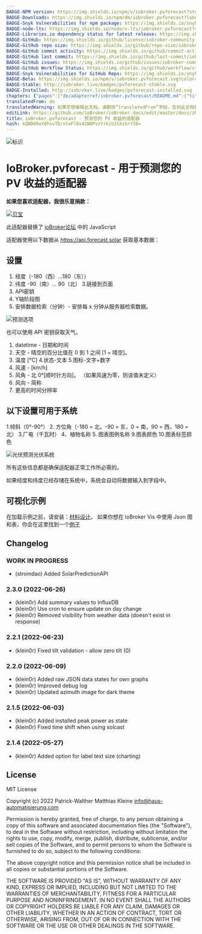 ```yaml
---
BADGE-NPM version: https://img.shields.io/npm/v/iobroker.pvforecast?style=flat-square
BADGE-Downloads: https://img.shields.io/npm/dm/iobroker.pvforecast?label=npm%20downloads&style=flat-square
BADGE-Snyk Vulnerabilities for npm package: https://img.shields.io/snyk/vulnerabilities/npm/iobroker.pvforecast?label=npm%20vulnerabilities&style=flat-square
BADGE-node-lts: https://img.shields.io/node/v-lts/iobroker.pvforecast?style=flat-square
BADGE-Libraries.io dependency status for latest release: https://img.shields.io/librariesio/release/npm/iobroker.pvforecast?label=npm%20dependencies&style=flat-square
BADGE-GitHub: https://img.shields.io/github/license/iobroker-community-adapters/iobroker.pvforecast?style=flat-square
BADGE-GitHub repo size: https://img.shields.io/github/repo-size/iobroker-community-adapters/iobroker.pvforecast?logo=github&style=flat-square
BADGE-GitHub commit activity: https://img.shields.io/github/commit-activity/m/iobroker-community-adapters/iobroker.pvforecast?logo=github&style=flat-square
BADGE-GitHub last commit: https://img.shields.io/github/last-commit/iobroker-community-adapters/iobroker.pvforecast?logo=github&style=flat-square
BADGE-GitHub issues: https://img.shields.io/github/issues/iobroker-community-adapters/iobroker.pvforecast?logo=github&style=flat-square
BADGE-GitHub Workflow Status: https://img.shields.io/github/workflow/status/iobroker-community-adapters/iobroker.pvforecast/Test%20and%20Release?label=Test%20and%20Release&logo=github&style=flat-square
BADGE-Snyk Vulnerabilities for GitHub Repo: https://img.shields.io/snyk/vulnerabilities/github/iobroker-community-adapters/iobroker.pvforecast?label=repo%20vulnerabilities&logo=github&style=flat-square
BADGE-Beta: https://img.shields.io/npm/v/iobroker.pvforecast.svg?color=red&label=beta
BADGE-Stable: http://iobroker.live/badges/pvforecast-stable.svg
BADGE-Installed: http://iobroker.live/badges/pvforecast-installed.svg
chapters: {"pages":{"de/adapterref/iobroker.pvforecast/README.md":{"title":{"de":"ioBroker.pvforecast - Adapter zu vorhersage eurer PV Erträge"},"content":"de/adapterref/iobroker.pvforecast/README.md"},"de/adapterref/iobroker.pvforecast/vis.md":{"title":{"de":"ioBroker.pvforecast - VIS"},"content":"de/adapterref/iobroker.pvforecast/vis.md"}}}
translatedFrom: de
translatedWarning: 如果您想编辑此文档，请删除“translatedFrom”字段，否则此文档将再次自动翻译
editLink: https://github.com/ioBroker/ioBroker.docs/edit/master/docs/zh-cn/adapterref/iobroker.pvforecast/README.md
title: ioBroker.pvforecast - 预测您的 PV 收益的适配器
hash: kQNDm9uYOhsvTD/sCeFl6v42W8PvzYrkiUJSXzG+738=
---
```

![标识](../../../de/admin/pvforecast.png)

# IoBroker.pvforecast - 用于预测您的 PV 收益的适配器
**如果您喜欢适配器，我很乐意捐款：**

[![贝宝](https://www.paypalobjects.com/en_US/i/btn/btn_donateCC_LG.gif)](https://www.paypal.com/cgi-bin/webscr?cmd=_s-xclick&hosted_button_id=UYB92ZVNEFNF6&source=url)

此适配器替换了 [ioBroker论坛](https://forum.iobroker.net/topic/26068/forecast-solar-mit-dem-systeminfo-adapter) 中的 JavaScript

适配器使用以下数据从 https://api.forecast.solar 获取基本数据：

## 设置
1. 经度（-180（西）…180（东））
2. 纬度 -90（南）… 90（北）
3.链接到页面
4. API密钥
5. Y轴阶段图
6. 安排数据检索（分钟）- 安排每 x 分钟从服务器检索数据。

![预测选项](https://user-images.githubusercontent.com/76852173/155196476-8c8210d9-bdb2-456b-a0aa-1dd411efea5e.JPG)

也可以使用 API 密钥获取天气。

1. datetime - 日期和时间
2. 天空 - 晴空的百分比值在 0 到 1 之间 [1 = 晴空]。
3. 温度 [°C]
4.状态-文本
5.图标-文字+数字
6. 风速 - [km/h]
7. 风角 - 北 0°[顺时针方向]。 （如果风速为零，则该值未定义）
8. 风向 - 简称
9. 更高的时间分辨率

## 以下设置可用于系统
1.倾斜（0°-90°）
2. 方位角（-180 = 北，-90 = 东，0 = 南，90 = 西，180 = 北）
3.厂电（千瓦时）
4、植物名称
5. 图表图例名称
9.图表颜色
10.图表标签颜色

![光伏预测光伏系统](https://user-images.githubusercontent.com/76852173/155196535-6828775a-8234-4a6a-b2a3-03d7fd88c80d.JPG)

所有这些信息都是确保适配器正常工作所必需的。

如果经度和纬度已经存储在系统中，系统会自动将数据输入到字段中。

## 可视化示例
在加载示例之前，请安装：[材料设计](https://github.com/Scrounger/ioBroker.vis-materialdesign)。
如果你想在 ioBroker Vis 中使用 Json 图和表，你会在这里找到一个[例子](./vis.md)

## Changelog
<!--
    Placeholder for the next version (at the beginning of the line):
    ### **WORK IN PROGRESS**
-->
### **WORK IN PROGRESS**
* (stromdao) Added SolarPredictionAPI  

### 2.3.0 (2022-06-26)
* (klein0r) Add summary values to InfluxDB
* (klein0r) Use cron to ensure update on day change
* (klein0r) Removed visibility from weather data (doesn't exist in response)

### 2.2.1 (2022-06-23)
* (klein0r) Fixed tilt validation - allow zero tilt (0)

### 2.2.0 (2022-06-09)
* (klein0r) Added raw JSON data states for own graphs
* (klein0r) Improved debug log
* (klein0r) Updated azimuth image for dark theme

### 2.1.5 (2022-06-03)
* (klein0r) Added installed peak power as state
* (klein0r) Fixed time shift when using solcast

### 2.1.4 (2022-05-27)
* (klein0r) Added option for label text size (charting)

## License
MIT License

Copyright (c) 2022 Patrick-Walther
                   Matthias Kleine <info@haus-automatisierung.com>

Permission is hereby granted, free of charge, to any person obtaining a copy
of this software and associated documentation files (the "Software"), to deal
in the Software without restriction, including without limitation the rights
to use, copy, modify, merge, publish, distribute, sublicense, and/or sell
copies of the Software, and to permit persons to whom the Software is
furnished to do so, subject to the following conditions:

The above copyright notice and this permission notice shall be included in all
copies or substantial portions of the Software.

THE SOFTWARE IS PROVIDED "AS IS", WITHOUT WARRANTY OF ANY KIND, EXPRESS OR
IMPLIED, INCLUDING BUT NOT LIMITED TO THE WARRANTIES OF MERCHANTABILITY,
FITNESS FOR A PARTICULAR PURPOSE AND NONINFRINGEMENT. IN NO EVENT SHALL THE
AUTHORS OR COPYRIGHT HOLDERS BE LIABLE FOR ANY CLAIM, DAMAGES OR OTHER
LIABILITY, WHETHER IN AN ACTION OF CONTRACT, TORT OR OTHERWISE, ARISING FROM,
OUT OF OR IN CONNECTION WITH THE SOFTWARE OR THE USE OR OTHER DEALINGS IN THE
SOFTWARE.